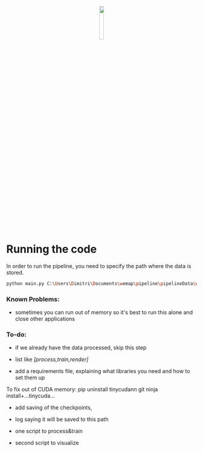 <p align="center">
  <img src="https://getwemap.com/images/logo-wemap.svg" width="15%"/>
</p>

# Running the code

In order to run the pipeline, you need to specify the path where the data is stored.

```bash
python main.py C:\Users\Dimitri\Documents\wemap\pipeline\pipelineData\wemap-office-one-room-v1\wemap-office-one-room-v1
```


### Known Problems:
- sometimes you can run out of memory so it's best to run this alone and close other applications



### To-do:
- if we already have the data processed, skip this step
- list like *[process,train,render]*

- add a requirements file, explaining what libraries
you need and how to set them up

To fix out of CUDA memory:
pip uninstall tinycudann
git ninja install+...tinycuda...


- add saving of the checkpoints,
- log saying it will be saved to this path

- one script to process&train
- second script to visualize
